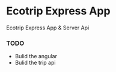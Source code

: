 <h1>Ecotrip Express App</h1>
<p>Ecotrip Express App & Server Api</p>
<h3>TODO</h3>
<ul>
  <li>Bulid the angular</li>
  <li>Bulid the trip api</li>
</ul>